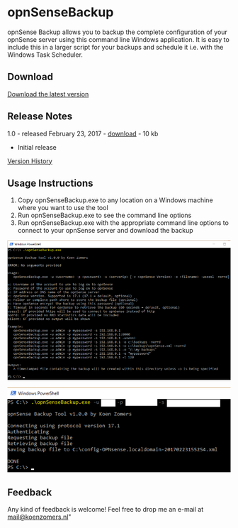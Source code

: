 # opnSenseBackup
opnSense Backup allows you to backup the complete configuration of your opnSense server using this command line Windows application. It is easy to include this in a larger script for your backups and schedule it i.e. with the Windows Task Scheduler.

## Download

[Download the latest version](https://github.com/KoenZomers/opnSenseBackup/raw/master/Releases/opnSenseBackupv1.0.zip)

## Release Notes
 
1.0 - released February 23, 2017 - [download](https://github.com/KoenZomers/opnSenseBackup/raw/master/Releases/opnSenseBackupv1.0.zip) - 10 kb

- Initial release

[Version History](https://github.com/KoenZomers/opnSenseBackup/blob/master/VersionHistory.md)

## Usage Instructions

1. Copy opnSenseBackup.exe to any location on a Windows machine where you want to use the tool
2. Run opnSenseBackup.exe to see the command line options
3. Run opnSenseBackup.exe with the appropriate command line options to connect to your opnSense server and download the backup

![](./Documentation/Images/Help.png)

![](./Documentation/Images/SampleExecution.png)

## Feedback

Any kind of feedback is welcome! Feel free to drop me an e-mail at mail@koenzomers.nl"
